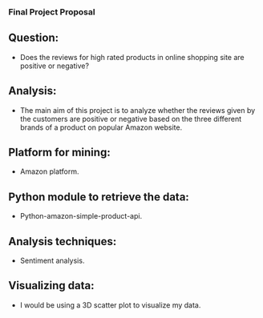 ### Final Project Proposal

## Question:
- Does the reviews for high rated products in online shopping site are positive or negative?
## Analysis:
- The main aim of this project is to analyze whether the reviews given by the customers are positive or negative based on the three
 different brands of a product on popular Amazon website.  

## Platform for mining:
- Amazon platform.

## Python module to retrieve the data:
- Python-amazon-simple-product-api.

## Analysis techniques:
- Sentiment analysis. 

## Visualizing data:
- I would be using a 3D scatter plot to visualize my data.


